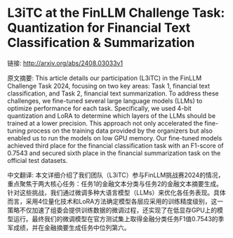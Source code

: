 # L3iTC at the FinLLM Challenge Task: Quantization for Financial Text Classification & Summarization

链接: http://arxiv.org/abs/2408.03033v1

原文摘要:
This article details our participation (L3iTC) in the FinLLM Challenge Task
2024, focusing on two key areas: Task 1, financial text classification, and
Task 2, financial text summarization. To address these challenges, we
fine-tuned several large language models (LLMs) to optimize performance for
each task. Specifically, we used 4-bit quantization and LoRA to determine which
layers of the LLMs should be trained at a lower precision. This approach not
only accelerated the fine-tuning process on the training data provided by the
organizers but also enabled us to run the models on low GPU memory. Our
fine-tuned models achieved third place for the financial classification task
with an F1-score of 0.7543 and secured sixth place in the financial
summarization task on the official test datasets.

中文翻译:
本文详细介绍了我们团队（L3iTC）参与FinLLM挑战赛2024的情况，重点聚焦于两大核心任务：任务1的金融文本分类与任务2的金融文本摘要生成。针对这些挑战，我们通过微调多种大语言模型（LLMs）来优化各任务表现。具体而言，采用4位量化技术和LoRA方法确定模型各层应采用的训练精度级别，这一策略不仅加速了组委会提供训练数据的微调过程，还实现了在低显存GPU上的模型运行。最终我们的微调模型在官方测试集上取得金融分类任务F1值0.7543的季军成绩，并在金融摘要生成任务中位列第六。
